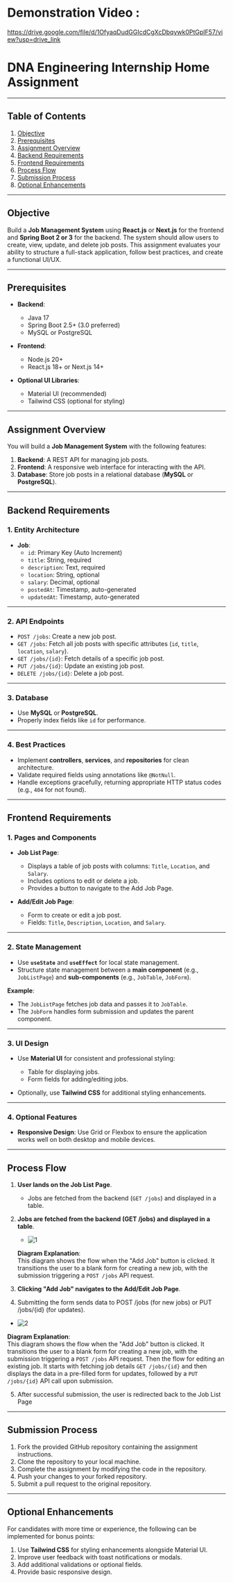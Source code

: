 # **Demonstration Video :**
https://drive.google.com/file/d/1OfyaqDudGGIcdCgXcDbqywk0PtGpIF57/view?usp=drive_link

# **DNA Engineering Internship Home Assignment**

---

## **Table of Contents**
1. [Objective](#objective)  
2. [Prerequisites](#prerequisites)  
3. [Assignment Overview](#assignment-overview)  
4. [Backend Requirements](#backend-requirements)  
5. [Frontend Requirements](#frontend-requirements)  
6. [Process Flow](#process-flow)  
7. [Submission Process](#submission-process)  
8. [Optional Enhancements](#optional-enhancements)

---

## **Objective**
Build a **Job Management System** using **React.js** or **Next.js** for the frontend and **Spring Boot 2 or 3** for the backend. The system should allow users to create, view, update, and delete job posts. This assignment evaluates your ability to structure a full-stack application, follow best practices, and create a functional UI/UX.

---

## **Prerequisites**
- **Backend**:  
  - Java 17  
  - Spring Boot 2.5+ (3.0 preferred)  
  - MySQL or PostgreSQL  

- **Frontend**:  
  - Node.js 20+  
  - React.js 18+ or Next.js 14+  

- **Optional UI Libraries**:  
  - Material UI (recommended)  
  - Tailwind CSS (optional for styling)  

---

## **Assignment Overview**
You will build a **Job Management System** with the following features:
1. **Backend**: A REST API for managing job posts.  
2. **Frontend**: A responsive web interface for interacting with the API.  
3. **Database**: Store job posts in a relational database (**MySQL** or **PostgreSQL**).

---

## **Backend Requirements**

### 1. Entity Architecture
- **Job**:  
  - `id`: Primary Key (Auto Increment)  
  - `title`: String, required  
  - `description`: Text, required  
  - `location`: String, optional  
  - `salary`: Decimal, optional  
  - `postedAt`: Timestamp, auto-generated  
  - `updatedAt`: Timestamp, auto-generated  

---

### 2. API Endpoints
- `POST /jobs`: Create a new job post.  
- `GET /jobs`: Fetch all job posts with specific attributes (`id`, `title`, `location`, `salary`).  
- `GET /jobs/{id}`: Fetch details of a specific job post.  
- `PUT /jobs/{id}`: Update an existing job post.  
- `DELETE /jobs/{id}`: Delete a job post.  

---

### 3. Database
- Use **MySQL** or **PostgreSQL**.  
- Properly index fields like `id` for performance.  

---

### 4. Best Practices
- Implement **controllers**, **services**, and **repositories** for clean architecture.  
- Validate required fields using annotations like `@NotNull`.  
- Handle exceptions gracefully, returning appropriate HTTP status codes (e.g., `404` for not found).  

---

## **Frontend Requirements**

### 1. Pages and Components
- **Job List Page**:  
  - Displays a table of job posts with columns: `Title`, `Location`, and `Salary`.  
  - Includes options to edit or delete a job.  
  - Provides a button to navigate to the Add Job Page.  

- **Add/Edit Job Page**:  
  - Form to create or edit a job post.  
  - Fields: `Title`, `Description`, `Location`, and `Salary`.  

---

### 2. State Management
- Use **`useState`** and **`useEffect`** for local state management.  
- Structure state management between a **main component** (e.g., `JobListPage`) and **sub-components** (e.g., `JobTable`, `JobForm`).  

**Example**:  
- The `JobListPage` fetches job data and passes it to `JobTable`.  
- The `JobForm` handles form submission and updates the parent component.

---

### 3. UI Design
- Use **Material UI** for consistent and professional styling:  
  - Table for displaying jobs.  
  - Form fields for adding/editing jobs.  

- Optionally, use **Tailwind CSS** for additional styling enhancements.  

---

### 4. Optional Features
- **Responsive Design**: Use Grid or Flexbox to ensure the application works well on both desktop and mobile devices.  

---

## **Process Flow**

1. **User lands on the Job List Page**.  
   - Jobs are fetched from the backend (`GET /jobs`) and displayed in a table.  

2. **Jobs are fetched from the backend (GET /jobs) and displayed in a table**.  
   - ![1](https://github.com/user-attachments/assets/f2059043-8176-4038-963d-a14009f402f6)

   **Diagram Explanation**:  
   This diagram shows the flow when the "Add Job" button is clicked. It transitions the user to a blank form for creating a new job, with the submission triggering a `POST /jobs` API request.  

3. **Clicking "Add Job" navigates to the Add/Edit Job Page**.  

4. Submitting the form sends data to POST /jobs (for new jobs) or PUT /jobs/{id} (for updates).

  - ![2](https://github.com/user-attachments/assets/7aec2251-55bc-48ff-be03-3d7170787c99)

   **Diagram Explanation**:  
   This diagram shows the flow when the "Add Job" button is clicked. It transitions the user to a blank form for creating a new job, with the submission triggering a `POST /jobs` API request.
   Then the flow for editing an existing job. It starts with fetching job details `GET /jobs/{id}` and then displays the data in a pre-filled form for updates, followed by a `PUT /jobs/{id}` API call upon submission.


5. After successful submission, the user is redirected back to the Job List Page
---

## **Submission Process**
1. Fork the provided GitHub repository containing the assignment instructions.  
2. Clone the repository to your local machine.  
3. Complete the assignment by modifying the code in the repository.  
4. Push your changes to your forked repository.  
5. Submit a pull request to the original repository.  

---

## **Optional Enhancements**
For candidates with more time or experience, the following can be implemented for bonus points:  
1. Use **Tailwind CSS** for styling enhancements alongside Material UI.  
2. Improve user feedback with toast notifications or modals.  
3. Add additional validations or optional fields.  
4. Provide basic responsive design.  
